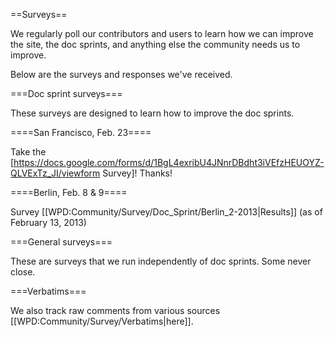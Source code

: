 ==Surveys==

We regularly poll our contributors and users to learn how we can improve the site, the doc sprints, and anything else the community needs us to improve.

Below are the surveys and responses we've received.

===Doc sprint surveys===

These surveys are designed to learn how to improve the doc sprints.

====San Francisco, Feb. 23====

Take the [https://docs.google.com/forms/d/1BgL4exribU4JNnrDBdht3iVEfzHEUOYZ-QLVExTz_JI/viewform Survey]! Thanks!

====Berlin, Feb. 8 & 9====

Survey [[WPD:Community/Survey/Doc_Sprint/Berlin_2-2013|Results]] (as of February 13, 2013)

===General surveys===

These are surveys that we run independently of doc sprints. Some never close.

===Verbatims===

We also track raw comments from various sources [[WPD:Community/Survey/Verbatims|here]].